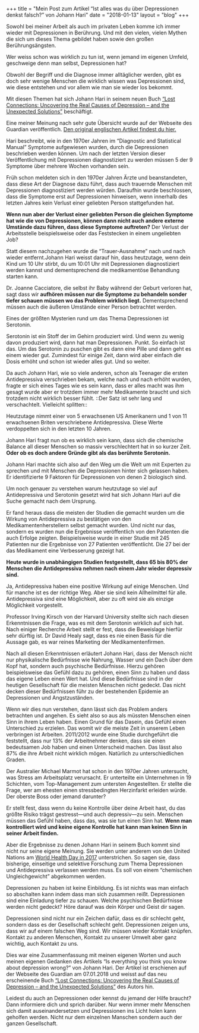 +++
title = "Mein Post zum Artikel “Ist alles was du über Depressionen denkst falsch?” von Johann Hari"
date = "2018-01-13"
layout = "blog"
+++

Sowohl bei meiner Arbeit als auch im privaten Leben komme ich immer wieder mit Depressionen in Berührung. Und mit den vielen, vielen Mythen die sich um dieses Thema gebildet haben sowie den großen Berührungsängsten.

Wer weiss schon was wirklich zu tun ist, wenn jemand im eigenen Umfeld, geschweige denn man selbst, Depressionen hat? 

Obwohl der Begriff und die Diagnose immer alltäglicher werden, gibt es doch sehr wenige Menschen die wirklich wissen was Depressionen sind, wie diese entstehen und vor allem wie man sie wieder los bekommt.

Mit diesen Themen hat sich Johann Hari in seinem neuen Buch [“Lost Connections: Uncovering the Real Causes of Depression – and the Unexpected Solutions”](http://amzn.to/2EuaU9X) beschäftigt. 

Eine meiner Meinung nach sehr gute Übersicht wurde auf der Webseite des Guardian veröffentlich. [Den original englischen Artikel findest du hier.](https://www.theguardian.com/society/2018/jan/07/is-everything-you-think-you-know-about-depression-wrong-johann-hari-lost-connections)

Hari beschreibt, wie in den 1970er Jahren im “Diagnostic and Statistical Manual” Symptome aufgewiesen wurden, durch die Depressionen beschrieben werden können. Um nach der letzten Version dieser Veröffentlichung mit Depressionen diagnostiziert zu werden müssen 5 der 9 Symptome über mehrere Wochen vorhanden sein. 

Früh schon meldeten sich in den 1970er Jahren Ärzte und beanstandeten, dass diese Art der Diagnose dazu führt, dass auch trauernde Menschen mit Depressionen diagnostiziert werden würden. Daraufhin wurde beschlossen, dass die Symptome erst auf Depressionen hinweisen, wenn innerhalb des letzten Jahres kein Verlust einer geliebten Person stattgefunden hat.

**Wenn nun aber der Verlust einer geliebten Person die gleichen Symptome hat wie die von Depressionen, können dann nicht auch andere externe Umstände dazu führen, dass diese Symptome auftreten?** Der Verlust der Arbeitsstelle beispielsweise oder das Feststecken in einem ungeliebten Job?

Statt diesem nachzugehen wurde die “Trauer-Ausnahme” nach und nach wieder entfernt.Johann Hari weisst darauf hin, dass heutzutage, wenn dein Kind um 10 Uhr stirbt, du um 10:01 Uhr mit Depressionen diagnostiziert werden kannst und dementsprechend die medikamentöse Behandlung starten kann.

Dr. Joanne Cacciatore, die selbst ihr Baby während der Geburt verloren hat, sagt dass wir **aufhören müssen nur die Symptome zu behandeln sonder tiefer schauen müssen wo das Problem wirklich liegt.** Dementsprechend müssen auch die äußeren Umstände einer Person betrachtet werden.

Eines der größten Mysterien rund um das Thema Depressionen ist Serotonin. 

Serotonin ist ein Stoff der im Gehirn produziert wird. Und wenn zu wenig davon produziert wird, dann hat man Depressionen. Punkt. So einfach ist das. Um das Serotonin zu puschen gibt es dann eine Pille und dann geht es einem wieder gut. Zumindest für einige Zeit, dann wird aber einfach die Dosis erhöht und schon ist wieder alles gut. Und so weiter. 

Da auch Johann Hari, wie so viele anderen, schon als Teenager die ersten Antidepressiva verschrieben bekam, welche nach und nach erhöht wurden, fragte er sich eines Tages wie es sein kann, dass er alles macht was ihm gesagt wurde aber er trotzdem immer mehr Medikamente braucht und sich trotzdem nicht wirklich besser fühlt. ::Der Satz ist sehr lang und verschachtelt. Vielleicht splitten::

Heutzutage nimmt einer von 5 erwachsenen US Amerikanern und 1 von 11 erwachsenen Briten verschriebene Antidepressiva. Diese Werte verdoppelten sich in den letzten 10 Jahren.  

Johann Hari fragt nun ob es wirklich sein kann, dass sich die chemische Balance all dieser Menschen so massiv verschlechtert hat in so kurzer Zeit. **Oder ob es doch andere Gründe gibt als das berühmte Serotonin.**

Johann Hari machte sich also auf den Weg um die Welt um mit Experten zu sprechen und mit Menschen die Depressionen hinter sich gelassen haben. Er identifizierte 9 Faktoren für Depressionen von denen 2 biologisch sind.

Um noch genauer zu verstehen warum heutzutage so viel auf Antidepressiva und Serotonin gesetzt wird hat sich Johann Hari auf die Suche gemacht nach dem Ursprung. 

Er fand heraus dass die meisten der Studien die gemacht wurden um die Wirkung von Antidepressiva zu bestätigen von den Medikamentenherstellern selbst gemacht wurden. Und nicht nur das, sondern es wurden nun die Ergebnisse veröffentlich von den Patienten die auch Erfolge zeigten. Beispielsweise wurde in einer Studie mit 245 Patienten nur die Ergebnisse von 27 Patienten veröffentlicht. Die 27 bei der das Medikament eine Verbesserung gezeigt hat.

**Heute wurde in unabhängigen Studien festgestellt, dass 65 bis 80% der Menschen die Antidepressiva nehmen nach einem Jahr wieder depressiv sind.**

Ja, Antidepressiva haben eine positive Wirkung auf einige Menschen. Und für manche ist es der richtige Weg. Aber sie sind kein Allheilmittel für alle. Antidepressiva sind eine Möglichkeit, aber zu oft wird sie als einzige Möglichkeit vorgestellt. 

Professor Irving Kirsch von der Harvard University stellte sich nach diesen Erkenntnissen die Frage, was es mit dem Serotonin wirklich auf sich hat. Nach einiger Recherche Arbeit stellt er fest, dass die Beweislage hierfür sehr dürftig ist. Dr David Healy sagt, dass es nie einen Basis für die Aussage gab, es war reines Marketing der Medikamentenfirmen.

Nach all diesen Erkenntnissen erläutert Johann Hari, dass der Mensch nicht nur physikalische Bedürfnisse wie Nahrung, Wasser und ein Dach über dem Kopf hat, sondern auch psychische Bedürfnisse. Hierzu gehören beispielsweise das Gefühl dazu zu gehören, einen Sinn zu haben und dass das eigene Leben einen Wert hat. Und diese Bedürfnisse sind in der heutigen Gesellschaft für die meisten Menschen nicht gedeckt. Das nicht decken dieser Bedürfnissen führ zu der bestehenden Epidemie an Depressionen und Angstzuständen.

Wenn wir dies nun verstehen, dann lässt sich das Problem anders betrachten und angehen. Es sieht also so aus als müssten Menschen einen Sinn in ihrem Leben haben. Einen Grund für das Dasein, das Gefühl einen Unterschied zu erzielen. Das womit wir die meiste Zeit in unserem Leben verbringen ist Arbeiten. 2011/2012 wurde eine Studie durchgeführt die feststellt, dass nur 13% der Arbeitnehmer denken, dass sie einen bedeutsamen Job haben und einen Unterscheid machen. Das lässt also 87% die ihre Arbeit nicht wirklich mögen. Natürlich zu unterschiedlichen Graden.

Der Australier Michael Marmot hat schon in den 1970er Jahren untersucht, was Stress am Arbeitsplatz verursacht. Er unterteilte ein Unternehmen in 19 Schichten, vom Top-Management zum untersten Angestellten. Er stellte die Frage, wer am ehesten einen stressbedingten Herzinfarkt erleiden würde. Der oberste Boss oder jemand darunter?

Er stellt fest, dass wenn du keine Kontrolle über deine Arbeit hast, du das größte Risiko trägst gestresst—und auch depressiv—zu sein. Menschen müssen das Gefühl haben, dass das, was sie tun einen Sinn hat. **Wenn man kontrolliert wird und keine eigene Kontrolle hat kann man keinen Sinn in seiner Arbeit finden.**

Aber die Ergebnisse zu denen Johann Hari in seinem Buch kommt sind nicht nur seine eigene Meinung. Sie werden unter anderem von den United Nations am [World Health Day in 2017](http://www.who.int/campaigns/world-health-day/2017/en/) unterstrichen. So sagen sie, dass bisherige, einseitige und selektive Forschung zum Thema Depressionen und Antidepressiva verlassen werden muss. Es soll von einem “chemischen Ungleichgewicht” abgekommen werden. 

Depressionen zu haben ist keine Einbildung. Es ist nichts was man einfach so abschalten kann indem dass man sich zusammen reißt. Depressionen sind eine Einladung tiefer zu schauen. Welche psychischen Bedürfnisse werden nicht gedeckt? Höre darauf was dein Körper und Geist dir sagen. 

Depressionen sind nicht nur ein Zeichen dafür, dass es dir schlecht geht, sondern dass es der Gesellschaft schlecht geht. Depressionen zeigen uns, dass wir auf einem falschen Weg sind. Wir müssen wieder Kontakt knüpfen. Kontakt zu anderen Menschen, Kontakt zu unserer Umwelt aber ganz wichtig, auch Kontakt zu uns.

<div class="seperator-text"></div>

Dies war eine Zusammenfassung mit meinen eigenen Worten und auch meinen eigenen Gedanken des Artikels “Is everything you think you know about depression wrong?” von Johann Hari. Der Artikel ist erschienen auf der Webseite des Guardian am 07.01.2018 und weisst auf das neu erscheinende Buch [“Lost Connections: Uncovering the Real Causes of Depression – and the Unexpected Solutions”](http://amzn.to/2EuaU9X) des Autors hin.

<div class="seperator-text"></div>

Leidest du auch an Depressionen oder kennst du jemand der Hilfe braucht? Dann informiere dich und sprich darüber. Nur wenn immer mehr Menschen sich damit auseinandersetzen und Depressionen ins Licht holen kann geholfen werden. Nicht nur dem einzelnen Manschen sondern auch der ganzen Gesellschaft.